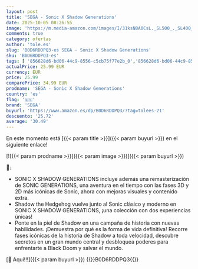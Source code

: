 ```yaml
---
layout: post
title: 'SEGA - Sonic X Shadow Generations'
date: 2025-10-05 08:26:55
image: 'https://m.media-amazon.com/images/I/31ksN8A0CsL._SL500_._SL400_.jpg'
comments: true
category: ofertas
author: 'tole.es'
slug: 'B0D6RDDPQ3-es SEGA - Sonic X Shadow Generations'
sku: 'B0D6RDDPQ3-es'
tags: [ '856628d6-bd06-44c9-8556-c5cb75f77e2b_0','856628d6-bd06-44c9-8556-c5cb75f77e2b_2201','856628d6-bd06-44c9-8556-c5cb75f77e2b_3601','Arborist Merchandising Root','Hardware y juegos para Nintendo Switch','Juegos para Nintendo Switch','Preventa de Videojuegos','Self Service','Special Features Stores','Videojuegos','Videojuegos más esperados','sega','🇪🇸', ]
actualPrice: 25.99 EUR
currency: EUR
price: 25.99
comparePrice: 34.99 EUR
prodname: 'SEGA - Sonic X Shadow Generations'
country: 'es'
flag: '🇪🇸'
brand: 'SEGA'
buyurl: 'https://www.amazon.es/dp/B0D6RDDPQ3/?tag=tolees-21'
descuento: '25.72'
average: '30.49'
---
```


En este momento está [{{< param title >}}]({{< param buyurl >}}) en el siguiente enlace!

[![{{< param prodname >}}]({{< param image >}})]({{< param buyurl >}})

🔎:

- SONIC X SHADOW GENERATIONS incluye además una remasterización de SONIC GENERATIONS, una aventura en el tiempo con las fases 3D y 2D más icónicas de Sonic, ahora con mejoras visuales y contenido extra.
- Shadow the Hedgehog vuelve junto al Sonic clásico y moderno en SONIC X SHADOW GENERATIONS, ¡una colección con dos experiencias únicas!
- Ponte en la piel de Shadow en una campaña de historia con nuevas habilidades. ¡Demuestra por qué es la forma de vida definitiva! Recorre fases icónicas de la historia de Shadow a toda velocidad, descubre secretos en un gran mundo central y desbloquea poderes para enfrentarte a Black Doom y salvar el mundo.

[🛒 Aquí!!!]({{< param buyurl >}})
{{<world>}}B0D6RDDPQ3{{</world>}}
